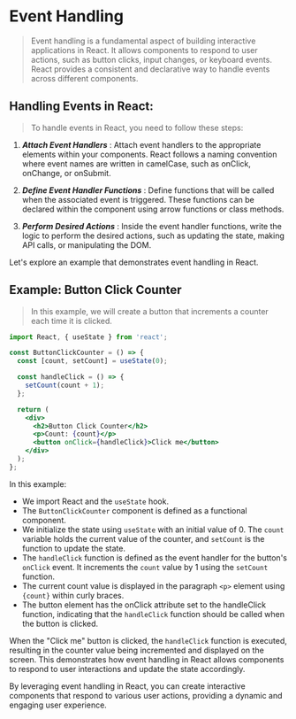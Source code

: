 # Event Handling
> Event handling is a fundamental aspect of building interactive applications in React. It allows components to respond to user actions, such as button clicks, input changes, or keyboard events. React provides a consistent and declarative way to handle events across different components.

## Handling Events in React:
> To handle events in React, you need to follow these steps:

1. ***Attach Event Handlers*** : Attach event handlers to the appropriate elements within your components. React follows a naming convention where event names are written in camelCase, such as onClick, onChange, or onSubmit.

2. ***Define Event Handler Functions*** : Define functions that will be called when the associated event is triggered. These functions can be declared within the component using arrow functions or class methods.

3. ***Perform Desired Actions*** : Inside the event handler functions, write the logic to perform the desired actions, such as updating the state, making API calls, or manipulating the DOM.

Let's explore an example that demonstrates event handling in React.

## Example: Button Click Counter
> In this example, we will create a button that increments a counter each time it is clicked.

```jsx
import React, { useState } from 'react';

const ButtonClickCounter = () => {
  const [count, setCount] = useState(0);

  const handleClick = () => {
    setCount(count + 1);
  };

  return (
    <div>
      <h2>Button Click Counter</h2>
      <p>Count: {count}</p>
      <button onClick={handleClick}>Click me</button>
    </div>
  );
};
```

In this example:

* We import React and the `useState` hook.
* The `ButtonClickCounter` component is defined as a functional component.
* We initialize the state using `useState` with an initial value of 0. The `count` variable holds the current value of the counter, and `setCount` is the function to update the state.
* The `handleClick` function is defined as the event handler for the button's `onClick` event. It increments the `count` value by 1 using the `setCount` function.
* The current count value is displayed in the paragraph `<p>` element using `{count}` within curly braces.
* The button element has the onClick attribute set to the handleClick function, indicating that the `handleClick` function should be called when the button is clicked.

When the "Click me" button is clicked, the `handleClick` function is executed, resulting in the counter value being incremented and displayed on the screen. This demonstrates how event handling in React allows components to respond to user interactions and update the state accordingly.

By leveraging event handling in React, you can create interactive components that respond to various user actions, providing a dynamic and engaging user experience.
